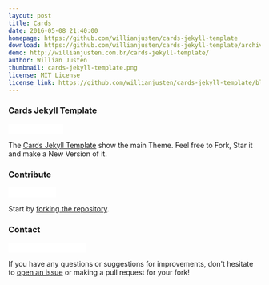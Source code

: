 ```yaml
---
layout: post
title: Cards
date: 2016-05-08 21:40:00
homepage: https://github.com/willianjusten/cards-jekyll-template
download: https://github.com/willianjusten/cards-jekyll-template/archive/master.zip
demo: http://willianjusten.com.br/cards-jekyll-template/
author: Willian Justen
thumbnail: cards-jekyll-template.png
license: MIT License
license_link: https://github.com/willianjusten/cards-jekyll-template/blob/master/LICENSE
---
```


### Cards Jekyll Template

<iframe
src="//ghbtns.com/github-btn.html?user=willianjusten&repo=cards-jekyll-template&type=watch&count=true&size=small"
allowtransparency="true" frameborder="0" scrolling="0" width="110px"
height="20px"></iframe>

The [Cards Jekyll Template](https://github.com/willianjusten/cards-jekyll-template/) show the main Theme. Feel free to Fork, Star it and make a New Version of it.

### Contribute

<iframe
src="//ghbtns.com/github-btn.html?user=willianjusten&repo=cards-jekyll-template&type=fork&count=true&size=small"
allowtransparency="true" frameborder="0" scrolling="0" width="95px"
height="20px"></iframe>

Start by [forking the repository](https://github.com/willianjusten/cards-jekyll-template/).

### Contact

<iframe
src="//ghbtns.com/github-btn.html?user=willianjusten&type=follow&count=true&size=small"
allowtransparency="true" frameborder="0" scrolling="0" width="156px"
height="20px"></iframe>

If you have any questions or suggestions for improvements, don't
hesitate to [open an issue](https://github.com/willianjusten/cards-jekyll-template/issues)
or making a pull request for your fork!

